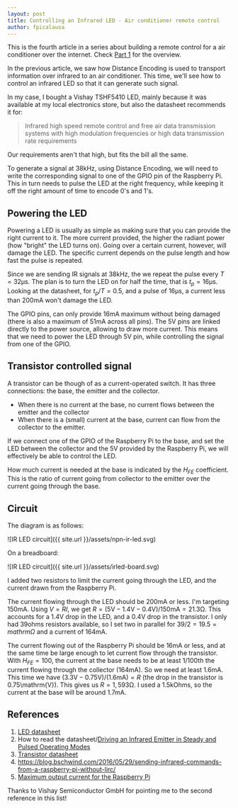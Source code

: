 ```yaml
---
layout: post
title: Controlling an Infrared LED - Air conditioner remote control
author: fpicalausa
---
```


This is the fourth article in a series about building a remote control for a air
conditioner over the internet. Check
[Part 1](/2019/10/06/Controlling-an-air-conditioner-remotely.html) for the
overview.

In the previous article, we saw how Distance Encoding is used to transport
information over infrared to an air conditioner. This time, we'll see how to
control an infrared LED so that it can generate such signal.

In my case, I bought a Vishay TSHF5410 LED, mainly because it was available at
my local electronics store, but also the datasheet recommends it for:

> Infrared high speed remote control and free air data transmission systems with
> high modulation frequencies or high data transmission rate requirements

Our requirements aren't that high, but fits the bill all the same.

To generate a signal at 38kHz, using Distance Encoding, we will need to write
the corresponding signal to one of the GPIO pin of the Raspberry Pi. This in
turn needs to pulse the LED at the right frequency, while keeping it off the
right amount of time to encode 0's and 1's.

## Powering the LED

Powering a LED is usually as simple as making sure that you can provide the
right current to it. The more current provided, the higher the radiant power
(how "bright" the LED turns on). Going over a certain current, however, will
damage the LED. The specific current depends on the pulse length and how fast
the pulse is repeated.

Since we are sending IR signals at 38kHz, the we repeat the pulse every
$T = 32 \mathrm{\mu s}$. The plan is to turn the LED on for half the time,
that is $t_p = 16\mathrm{\mu s}$. Looking at the datasheet, for $t_p/T = 0.5$,
and a pulse of $16\mathrm{\mu s}$, a current less than 200mA won't damage the LED.

The GPIO pins, can only provide 16mA maximum without being damaged (there is
also a maximum of 51mA across all pins). The 5V pins are linked directly to the
power source, allowing to draw more current. This means that we need to power
the LED through 5V pin, while controlling the signal from one of the GPIO.

## Transistor controlled signal

A transistor can be though of as a current-operated switch. It has three
connections: the base, the emitter and the collector.

- When there is no current at the base, no current flows between the emitter
  and the collector
- When there is a (small) current at the base, current can flow from the
  collector to the emitter.

If we connect one of the GPIO of the Raspberry Pi to the base, and set the LED
between the collector and the 5V provided by the Raspberry Pi, we will
effectively be able to control the LED.

How much current is needed at the base is indicated by the $H_{FE}$ coefficient. 
This is the ratio of current going from collector to the emitter over the current 
going through the base.

## Circuit

The diagram is as follows:

![IR LED circuit]({{ site.url }}/assets/npn-ir-led.svg)

On a breadboard:

![IR LED circuit]({{ site.url }}/assets/irled-board.svg)

I added two resistors to limit the current going through the LED, and the current drawn from the Raspberry Pi.

The current flowing through the LED should be 200mA or less. I'm targeting 150mA. Using $V = RI$, we get
$R = (5\mathrm{V} - 1.4\mathrm{V} - 0.4\mathrm{V}) / 150\mathrm{mA} = 21.3\mathrm{\Omega}$.
This accounts for a 1.4V drop in the LED, and a 0.4V drop in the transistor.
I only had 39ohms resistors available, so I set two in parallel for $39/2 = 19.5=mathrm{\Omega}$ 
and a current of $164\mathrm{mA}$.

The current flowing out of the Raspberry Pi should be 16mA or less, and at the same time be large enough
to let current flow through the transistor. With $H_{FE}=100$, the current at the base needs to be at least 1/100th
the current flowing through the collector (164mA). So we need at least 1.6mA.
This time we have $(3.3\mathrm{V} - 0.75\mathrm{V}) / (1.6\mathrm{mA}) = R$ (the drop in the
transistor is 0.75\mathrm{V}). This gives us $R=1,593\mathrm{\Omega}$. I used a 1.5kOhms, so
the current at the base will be around 1.7mA.

## References

1. [LED datasheet](http://www.vishay.com/docs/81303/tshf5410.pdf)
2. How to read the datasheet/[Driving an Infrared Emitter in Steady and Pulsed Operating Modes](http://www.picbasic.co.uk/forum/attachment.php?attachmentid=7175&d=1386366870)
3. [Transistor datasheet](http://www.farnell.com/datasheets/661741.pdf)
4. https://blog.bschwind.com/2016/05/29/sending-infrared-commands-from-a-raspberry-pi-without-lirc/
5. [Maximum output current for the Raspberry
   Pi](http://www.thebox.myzen.co.uk/Raspberry/Understanding_Outputs.html)

Thanks to Vishay Semiconductor GmbH for pointing me to the second reference in this list!
